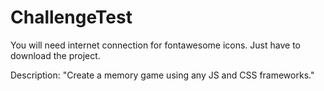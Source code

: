 # ChallengeTest

You will need internet connection for fontawesome icons.
Just have to download the project.


Description: "Create a memory game using any JS and CSS frameworks."
